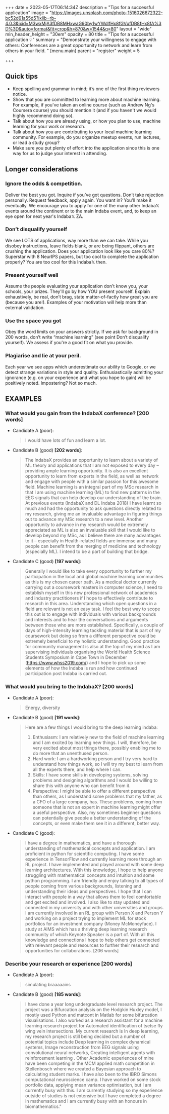 +++
date = 2023-05-17T06:14:34Z
description = "Tips for a successful application"
image = "https://images.unsplash.com/photo-1516026672322-bc52d61a55d5?ixlib=rb-4.0.3&ixid=M3wxMjA3fDB8MHxwaG90by1wYWdlfHx8fGVufDB8fHx8fA%3D%3D&auto=format&fit=crop&h=870&w=1544&q=80"
layout = "wide"
min_header_height = "30em"
opacity = 80
title = "Tips for a successful application  💡"
summary = "Demonstrate your willingness to engage with others: Conferences are a great opportunity to network and learn from others in your field. "
[menu.main]
parent = "register"
weight = 5

+++

## Quick tips

- Keep spelling and grammar in mind; it’s one of the first thing reviewers notice.
- Show that you are committed to learning more about machine learning. For example, if you've taken an online course (such as Andrew Ng's Coursera course) you should mention it (and if you haven't we would highly recommend doing so).
- Talk about how you are already using, or how you plan to use, machine learning for your work or research.
- Talk about how you are contributing to your local machine learning community. For example, do you organize meetup events, run lectures, or lead a study group?
- Make sure you put plenty of effort into the application since this is one way for us to judge your interest in attending.

## Longer considerations

### Ignore the odds & competition.

Deliver the best you got. Inquire if you’ve got questions. Don’t take rejection personally. Request feedback, apply again. You want in? You'll make it eventually. We encourage you to apply for one of the many other Indaba𝕏 events around the continent or to the main Indaba event, and, to keep an eye open for next year's Indaba𝕏 ZA.

### Don’t disqualify yourself

We see LOTS of applications, way more than we can take. While you disobey instructions, leave fields blank, or are being flippant, others are crushing the application. 
Does your application look like you care 80%? Superstar with 8 NeurIPS papers, but too cool to complete the application properly? You are too cool for this Indaba𝕏 then.

### Present yourself well

Assume the people evaluating your application don't know you, your schools, your prizes. They'll go by how YOU present yourself. Explain exhaustively, be real, don’t brag, state matter-of-factly how great you are (because you are!). Examples of your motivation will help more than external validation.

### Use the space you got

Obey the word limits on your answers strictly. If we ask for background in 200 words, don’t write “machine learning” (see point Don’t disqualify yourself). We assess if you're a good fit on what you provide.

### Plagiarise and lie at your peril.

Each year we see apps which underestimate our ability to Google, or we detect strange variations in style and quality. Enthusiastically admitting your ignorance (e.g. on your experience and what you hope to gain) will be positively noted. Impostering? Not so much.


## EXAMPLES

### What would you gain from the IndabaX conference? [200 words]

- Candidate A (poor):
    > I would have lots of fun and learn a lot.

- Candidate B (good) **[202 words]**:
    > The IndabaX provides an opportunity to learn about a variety of ML theory and applications that I am not exposed to every day – providing ample learning opportunity. It is also an excellent opportunity to learn from experts in the field, as well as network and engage with people with a similar passion for this awesome field. 
    > Machine learning is an integral part of my MSc research in that I am using machine learning (ML) to find new patterns in the EEG signals that can help develop our understanding of the brain. At previous events (IndabaX and DL Indaba 2018) I have learnt so much and had the opportunity to ask questions directly related to my research, giving me an invaluable advantage in figuring things out to advance my MSc research to a new level. 
    > Another opportunity to advance in my research would be extremely appreciated as ML is also an invaluable skill that I would like to develop beyond my MSc, as I believe there are many advantages to it – especially in Health-related fields are immense and many people can benefit from the merging of medicine and technology (especially ML). I intend to be a part of building that bridge.

- Candidate C (good) **[197 words]**:
    > Generally I would like to take every opportunity to further my participation in the local and global machine learning communities as this is my chosen career path. As a medical doctor currently carrying out a coursework masters in computer science, I need to establish myself in this new professional network of academics and industry practitioners if I hope to effectively contribute to research in this area. Understanding which open questions in a field are relevant is not an easy task. I feel the best way to scope this out is to engage with individuals with various backgrounds and interests and to hear the conversations and arguments between those who are more established.
    > Specifically, a couple of days of high-intensity learning tackling material that is part of my coursework but doing so from a different perspective could be extremely beneficial to my holistic understanding. Good practice for community management is also at the top of my mind as I am supervising individuals organising the World Health Science Students Symposium in Cape Town in December (https://www.whss2019.com/) and I hope to pick up some elements of how the Indaba is run and how continued participation post Indaba is carried out. 

###  What would you bring to the IndabaX? [200 words]

- Candidate A (poor): 
    > Energy, diversity

- Candidate B (good) **[191 words]**: 
 
    > Here are a few things I would bring to the deep learning indaba:
    > 1. Enthusiasm: I am relatively new to the field of machine learning and I am excited by learning new things. I will, therefore, be very excited about most things there, possibly enabling me to do more that an unenthused person. 
    > 1. Hard work: I am a hardworking person and I try very hard to understand how things work, so I will try my best to learn from all the experts there, and help where I can.
    > 2. Skills: I have some skills in developing systems, solving problems and designing algorithms and I would be willing to share this with anyone who can benefit from it.
    > 3. Perspective: I might be able to offer a different perspective than others, as I understand some problems that my father, as a CFO of a large company, has. These problems, coming from someone that is not an expert in machine learning might offer a useful perspective.
    > Also, my sometimes beginner questions can potentially give people a better understanding of the concepts, or even make them see it in a different, better way.
    

- Candidate C (good): 

    > I have a degree in mathematics, and have a thorough understanding of mathematical concepts and application. I am proficient in python for scientific computing. I have some experience in TensorFlow and currently learning more through an RL project. I have implemented and played around with some deep learning architectures. With this knowledge, I hope to help anyone struggling with mathematical concepts and intuition and some python programming. 
    > I am friendly and enjoy talking to all types of people coming from various backgrounds, listening and understanding their ideas and perspectives. I hope that I can interact with people in a way that allows them to feel comfortable and get excited and involved. 
    > I also like to stay updated and connected in my university and with other universities and groups. I am currently involved in an RL group with Person X and Person Y and working on a project trying to implement ML for stock portfolios for an investment company (Money McMoneyface). I study at AIMS which has a thriving deep learning research community of which Keynote Speaker is a part of. With all this knowledge and connections I hope to help others get connected with relevant people and resources to further their research and opportunities for collaborations. [206 words]


### Describe your research or experience [200 words]

- Candidate A (poor): 

    > simulating braaaaains

- Candidate B (good) **[185 words]**:

    > I have done a year long undergraduate level research project. The project was a Bifurcation analysis on the Hodgkin Huxley model, I mostly used Python and matcont in Matlab for some  bifurcation visualisations. 
    I also worked as a research assistant for a machine learning research project for  Automated identification of tsetse fly wing vein intersections. 
    My current research is In deep learning, my research project is still being decided but a number of potential topics include Deep learning in complex dynamical systems, Image reconstruction from EEG signals using convolutional neural networks, Creating intelligent agents with reinforcement learning . 
    Other Academic experiences of mine have been competing in the MCM applied math competition in Stellenbosch where we created a Bayesian approach to calculating student marks. I have also been to the IBRO Simons computational neuroscience camp. I have worked on some stock portfolio data, applying mean variance optimisation, but I am currently busy with this. 
    I am currently studying so my experience outside of studies is not extensive but I have completed a degree in mathematics and I am currently busy with an honours in biomathematics." 